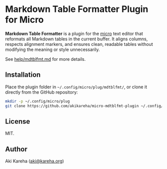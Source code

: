 # Markdown Table Formatter Plugin for Micro

**Markdown Table Formatter** is a plugin for the
[micro](https://micro-editor.github.io/) text editor that reformats all
Markdown tables in the current buffer.
It aligns columns, respects alignment markers, and ensures clean, readable
tables without modifying the meaning or style unnecessarily.

See [help/mdtblfmt.md](help/mdtblfmt.md) for more details.

## Installation

Place the plugin folder in `~/.config/micro/plug/mdtblfmt/`, or clone it
directly from the GitHub repository:

```sh
mkdir -p ~/.config/micro/plug
git clone https://github.com/akikareha/micro-mdtblfmt-plugin ~/.config/micro/plug/mdtblfmt
```

## License

MIT.

## Author

Aki Kareha (aki@kareha.org)
